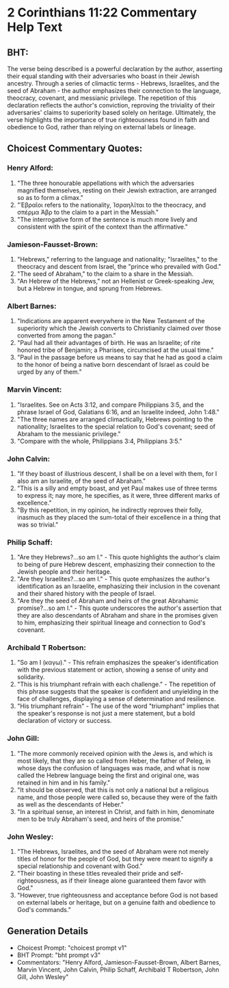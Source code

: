 # 2 Corinthians 11:22 Commentary Help Text

## BHT:
The verse being described is a powerful declaration by the author, asserting their equal standing with their adversaries who boast in their Jewish ancestry. Through a series of climactic terms - Hebrews, Israelites, and the seed of Abraham - the author emphasizes their connection to the language, theocracy, covenant, and messianic privilege. The repetition of this declaration reflects the author's conviction, reproving the triviality of their adversaries' claims to superiority based solely on heritage. Ultimately, the verse highlights the importance of true righteousness found in faith and obedience to God, rather than relying on external labels or lineage.

## Choicest Commentary Quotes:
### Henry Alford:
1. "The three honourable appellations with which the adversaries magnified themselves, resting on their Jewish extraction, are arranged so as to form a climax."
2. "Ἑβραῖοι refers to the nationality, Ἰσραηλῖται to the theocracy, and σπέρμα Ἀβρ to the claim to a part in the Messiah."
3. "The interrogative form of the sentence is much more lively and consistent with the spirit of the context than the affirmative."

### Jamieson-Fausset-Brown:
1. "Hebrews," referring to the language and nationality; "Israelites," to the theocracy and descent from Israel, the "prince who prevailed with God."
2. "The seed of Abraham," to the claim to a share in the Messiah.
3. "An Hebrew of the Hebrews," not an Hellenist or Greek-speaking Jew, but a Hebrew in tongue, and sprung from Hebrews.

### Albert Barnes:
1. "Indications are apparent everywhere in the New Testament of the superiority which the Jewish converts to Christianity claimed over those converted from among the pagan."
2. "Paul had all their advantages of birth. He was an Israelite; of rite honored tribe of Benjamin; a Pharisee, circumcised at the usual time."
3. "Paul in the passage before us means to say that he had as good a claim to the honor of being a native born descendant of Israel as could be urged by any of them."

### Marvin Vincent:
1. "Israelites. See on Acts 3:12, and compare Philippians 3:5, and the phrase Israel of God, Galatians 6:16, and an Israelite indeed, John 1:48."
2. "The three names are arranged climactically, Hebrews pointing to the nationality; Israelites to the special relation to God's covenant; seed of Abraham to the messianic privilege."
3. "Compare with the whole, Philippians 3:4, Philippians 3:5."

### John Calvin:
1. "If they boast of illustrious descent, I shall be on a level with them, for I also am an Israelite, of the seed of Abraham." 
2. "This is a silly and empty boast, and yet Paul makes use of three terms to express it; nay more, he specifies, as it were, three different marks of excellence." 
3. "By this repetition, in my opinion, he indirectly reproves their folly, inasmuch as they placed the sum-total of their excellence in a thing that was so trivial."

### Philip Schaff:
1. "Are they Hebrews?...so am I." - This quote highlights the author's claim to being of pure Hebrew descent, emphasizing their connection to the Jewish people and their heritage.
2. "Are they Israelites?...so am I." - This quote emphasizes the author's identification as an Israelite, emphasizing their inclusion in the covenant and their shared history with the people of Israel.
3. "Are they the seed of Abraham and heirs of the great Abrahamic promise?...so am I." - This quote underscores the author's assertion that they are also descendants of Abraham and share in the promises given to him, emphasizing their spiritual lineage and connection to God's covenant.

### Archibald T Robertson:
1. "So am I (καγω)." - This refrain emphasizes the speaker's identification with the previous statement or action, showing a sense of unity and solidarity.
2. "This is his triumphant refrain with each challenge." - The repetition of this phrase suggests that the speaker is confident and unyielding in the face of challenges, displaying a sense of determination and resilience.
3. "His triumphant refrain" - The use of the word "triumphant" implies that the speaker's response is not just a mere statement, but a bold declaration of victory or success.

### John Gill:
1. "The more commonly received opinion with the Jews is, and which is most likely, that they are so called from Heber, the father of Peleg, in whose days the confusion of languages was made, and what is now called the Hebrew language being the first and original one, was retained in him and in his family."
2. "It should be observed, that this is not only a national but a religious name, and those people were called so, because they were of the faith as well as the descendants of Heber."
3. "In a spiritual sense, an interest in Christ, and faith in him, denominate men to be truly Abraham's seed, and heirs of the promise."

### John Wesley:
1. "The Hebrews, Israelites, and the seed of Abraham were not merely titles of honor for the people of God, but they were meant to signify a special relationship and covenant with God."
2. "Their boasting in these titles revealed their pride and self-righteousness, as if their lineage alone guaranteed them favor with God."
3. "However, true righteousness and acceptance before God is not based on external labels or heritage, but on a genuine faith and obedience to God's commands."


## Generation Details
- Choicest Prompt: "choicest prompt v1"
- BHT Prompt: "bht prompt v3"
- Commentators: "Henry Alford, Jamieson-Fausset-Brown, Albert Barnes, Marvin Vincent, John Calvin, Philip Schaff, Archibald T Robertson, John Gill, John Wesley"
